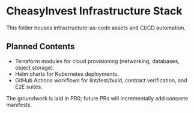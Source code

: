 # CheasyInvest Infrastructure Stack

This folder houses infrastructure-as-code assets and CI/CD automation.

## Planned Contents
- Terraform modules for cloud provisioning (networking, databases, object storage).
- Helm charts for Kubernetes deployments.
- GitHub Actions workflows for lint/test/build, contract verification, and E2E suites.

The groundwork is laid in PR0; future PRs will incrementally add concrete manifests.
